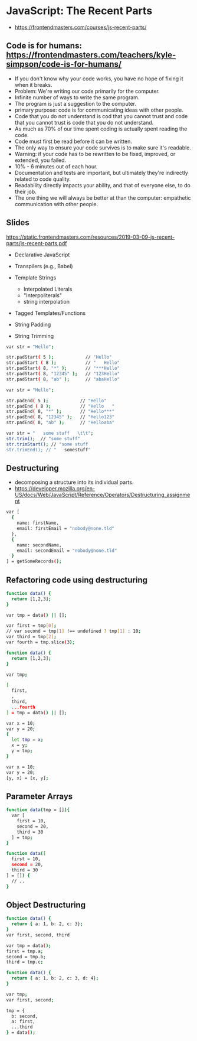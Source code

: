 # JavaScript: The Recent Parts

* <https://frontendmasters.com/courses/js-recent-parts/>

## Code is for humans: <https://frontendmasters.com/teachers/kyle-simpson/code-is-for-humans/>

* If you don't know why your code works, you have no hope of fixing it when it breaks.
* Problem: We're writing our code primarily for the computer.
* Infinite number of ways to write the same program.
* The program is just a suggestion to the computer.
* primary purpose: code is for communicating ideas with other people.
* Code that you do not understand is cod that you cannot trust and code that you cannot trust is code that you do not understand.
* As much as 70% of our time spent coding is actually spent reading the code.
* Code must first be read before it can be written.
* The only way to ensure your code survives is to make sure it's readable.
* Warning: if your code has to be rewritten to be fixed, improved, or extended, you failed.
* 10% - 6 minutes out of each hour.
* Documentation and tests are important, but ultimately they're indirectly related to code quality.
* Readability directly impacts your ability, and that of everyone else, to do their job.
* The one thing we will always be better at than the computer: empathetic communication with other people.

## Slides

<https://static.frontendmasters.com/resources/2019-03-09-js-recent-parts/js-recent-parts.pdf>

* Declarative JavaScript
* Transpilers (e.g., Babel)

* Template Strings
  * Interpolated Literals
  * "Interpoliterals"
  * string interpolation
* Tagged Templates/Functions
* String Padding
* String Trimming

```bash
var str = "Hello";

str.padStart( 5 );            // "Hello"
str.padStart ( 8 );           // "   Hello"
str.padStart( 8, "*" );       // "***Hello"
str.padStart( 8, "12345" );   // "123Hello"
str.padStart( 8, "ab" );      // "abaHello"
```

```bash
var str = "Hello";

str.padEnd( 5 );            // "Hello"
str.padEnd ( 8 );           // "Hello   "
str.padEnd( 8, "*" );       // "Hello***"
str.padEnd( 8, "12345" );   // "Hello123"
str.padEnd( 8, "ab" );      // "Helloaba"
```

```bash
var str = "   some stuff   \t\t";
str.trim();  // "some stuff"
str.trimStart(); // "some stuff
str.trimEnd(); // "   somestuff"
```

## Destructuring

* decomposing a structure into its individual parts.
* <https://developer.mozilla.org/en-US/docs/Web/JavaScript/Reference/Operators/Destructuring_assignment>

```bash
var [
  {
    name: firstName,
    email: firstEmail = "nobody@none.tld"
  },
  {
    name: secondName,
    email: secondEmail = "nobody@none.tld"
  }
] = getSomeRecords();
```

## Refactoring code using destructuring

```bash
function data() {
  return [1,2,3];
}

var tmp = data() || [];

var first = tmp[0];
// var second = tmp[1] !== undefined ? tmp[1] : 10;
var third = tmp[2];
var fourth = tmp.slice(3);
```

```bash
function data() {
  return [1,2,3];
}

var tmp;

[
  first,
  ,
  third,
  ...fourth
] = tmp = data() || [];
```

```bash
var x = 10;
var y = 20;
{
  let tmp = x;
  x = y;
  y = tmp;
}
```

```bash
var x = 10;
var y = 20;
[y, x] = [x, y];
```

## Parameter Arrays

```bash
function data(tmp = []){
  var [
    first = 10,
    second = 20,
    third = 30
  ] = tmp;
}
```

```bash
function data([
  first = 10,
  second = 20,
  third = 30
] = []) {
  // ..
}
```

## Object Destructuring

```bash
function data() {
  return { a: 1, b: 2, c: 3};
}
var first, second, third

var tmp = data();
first = tmp.a;
second = tmp.b;
third = tmp.c;
```

```bash
function data() {
  return { a: 1, b: 2, c: 3, d: 4};
}

var tmp;
var first, second;

tmp = {
  b: second,
  a: first,
  ...third
} = data();
```